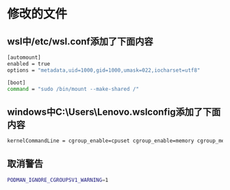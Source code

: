 # 修改的文件
## wsl中/etc/wsl.conf添加了下面内容
```bash
[automount]
enabled = true
options = "metadata,uid=1000,gid=1000,umask=022,iocharset=utf8"

[boot]
command = "sudo /bin/mount --make-shared /"
```
## windows中C:\Users\Lenovo\.wslconfig添加了下面内容
```bash
kernelCommandLine = cgroup_enable=cpuset cgroup_enable=memory cgroup_memory=1 swapaccount=1
```

## 取消警告
```bash
PODMAN_IGNORE_CGROUPSV1_WARNING=1
```